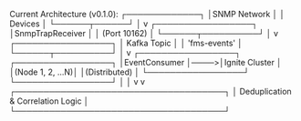 Current Architecture (v0.1.0):
┌─────────────┐
│SNMP Network │
│  Devices    │
└──────┬──────┘
       │
       v
┌─────────────────┐
│SnmpTrapReceiver │
│   (Port 10162)  │
└──────┬──────────┘
       │
       v
┌─────────────────┐
│  Kafka Topic    │
│  'fms-events'   │
└──────┬──────────┘
       │
       v
┌─────────────────┐     ┌─────────────────┐
│EventConsumer    │────>│Ignite Cluster   │
│(Node 1, 2, ...N)│     │(Distributed)    │
└─────────────────┘     └─────────────────┘
       │                         │
       v                         v
┌─────────────────────────────────────┐
│  Deduplication & Correlation Logic  │
└─────────────────────────────────────┘